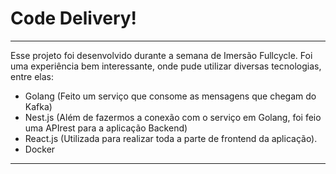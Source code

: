 # Code Delivery!
___________________________________________________________________________________________________________________________________________________________

Esse projeto foi desenvolvido durante a semana de Imersão Fullcycle. Foi uma experiência bem interessante, onde pude utilizar diversas tecnologias, entre elas: 

- Golang (Feito um serviço que consome as mensagens que chegam do Kafka)
- Nest.js (Além de fazermos a conexão com o serviço em Golang, foi feio uma APIrest para a aplicação Backend)
- React.js (Utilizada para realizar toda a parte de frontend da aplicação).
- Docker

___________________________________________________________________________________________________________________________________________________________
